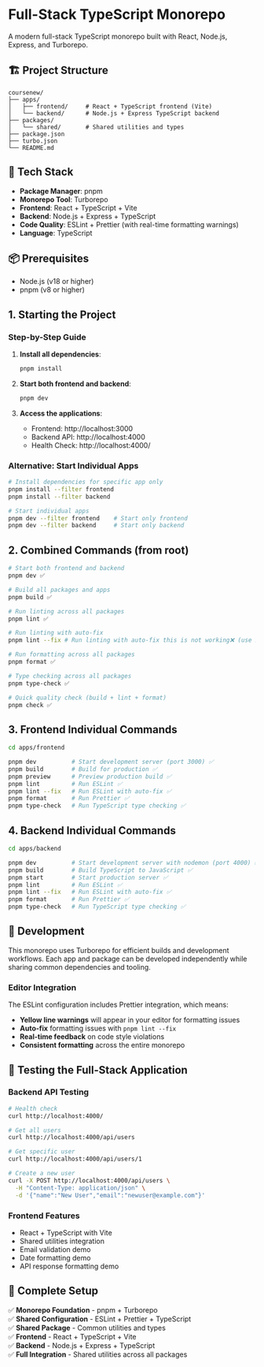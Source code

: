 # Full-Stack TypeScript Monorepo

A modern full-stack TypeScript monorepo built with React, Node.js, Express, and Turborepo.

## 🏗️ Project Structure

```
coursenew/
├── apps/
│   ├── frontend/     # React + TypeScript frontend (Vite)
│   └── backend/      # Node.js + Express TypeScript backend
├── packages/
│   └── shared/       # Shared utilities and types
├── package.json
├── turbo.json
└── README.md
```

## 🚀 Tech Stack

- **Package Manager**: pnpm
- **Monorepo Tool**: Turborepo
- **Frontend**: React + TypeScript + Vite
- **Backend**: Node.js + Express + TypeScript
- **Code Quality**: ESLint + Prettier (with real-time formatting warnings)
- **Language**: TypeScript

## 📦 Prerequisites

- Node.js (v18 or higher)
- pnpm (v8 or higher)

## 1. Starting the Project

### Step-by-Step Guide

1. **Install all dependencies**:

   ```bash
   pnpm install
   ```

2. **Start both frontend and backend**:

   ```bash
   pnpm dev
   ```

3. **Access the applications**:
   - Frontend: http://localhost:3000
   - Backend API: http://localhost:4000
   - Health Check: http://localhost:4000/

### Alternative: Start Individual Apps

```bash
# Install dependencies for specific app only
pnpm install --filter frontend
pnpm install --filter backend

# Start individual apps
pnpm dev --filter frontend    # Start only frontend
pnpm dev --filter backend     # Start only backend
```

## 2. Combined Commands (from root)

```bash
# Start both frontend and backend
pnpm dev ✅

# Build all packages and apps
pnpm build ✅

# Run linting across all packages
pnpm lint ✅

# Run linting with auto-fix
pnpm lint --fix # Run linting with auto-fix this is not working❌ (use individual app commands instead)

# Run formatting across all packages
pnpm format ✅

# Type checking across all packages
pnpm type-check ✅

# Quick quality check (build + lint + format)
pnpm check ✅
```

## 3. Frontend Individual Commands

```bash
cd apps/frontend

pnpm dev          # Start development server (port 3000) ✅
pnpm build        # Build for production ✅
pnpm preview      # Preview production build ✅
pnpm lint         # Run ESLint ✅
pnpm lint --fix   # Run ESLint with auto-fix ✅
pnpm format       # Run Prettier ✅
pnpm type-check   # Run TypeScript type checking ✅
```

## 4. Backend Individual Commands

```bash
cd apps/backend

pnpm dev          # Start development server with nodemon (port 4000) ✅
pnpm build        # Build TypeScript to JavaScript ✅
pnpm start        # Start production server ✅
pnpm lint         # Run ESLint ✅
pnpm lint --fix   # Run ESLint with auto-fix ✅
pnpm format       # Run Prettier ✅
pnpm type-check   # Run TypeScript type checking ✅
```

## 🔧 Development

This monorepo uses Turborepo for efficient builds and development workflows. Each app and package can be developed independently while sharing common dependencies and tooling.

### Editor Integration

The ESLint configuration includes Prettier integration, which means:

- **Yellow line warnings** will appear in your editor for formatting issues
- **Auto-fix** formatting issues with `pnpm lint --fix`
- **Real-time feedback** on code style violations
- **Consistent formatting** across the entire monorepo

## 🚀 Testing the Full-Stack Application

### Backend API Testing

```bash
# Health check
curl http://localhost:4000/

# Get all users
curl http://localhost:4000/api/users

# Get specific user
curl http://localhost:4000/api/users/1

# Create a new user
curl -X POST http://localhost:4000/api/users \
  -H "Content-Type: application/json" \
  -d '{"name":"New User","email":"newuser@example.com"}'
```

### Frontend Features

- React + TypeScript with Vite
- Shared utilities integration
- Email validation demo
- Date formatting demo
- API response formatting demo

## 🎉 Complete Setup

✅ **Monorepo Foundation** - pnpm + Turborepo  
✅ **Shared Configuration** - ESLint + Prettier + TypeScript  
✅ **Shared Package** - Common utilities and types  
✅ **Frontend** - React + TypeScript + Vite  
✅ **Backend** - Node.js + Express + TypeScript  
✅ **Full Integration** - Shared utilities across all packages
